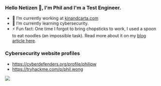 ### Hello Netizen 👋, I'm Phil and I'm a Test Engineer.

- 🔭 I’m currently working at [kinandcarta.com](https://www.kinandcarta.com/)
- 🌱 I’m currently learning cybersecurity.
- ⚡ Fun fact: One time I forgot to bring chopsticks to work, I used a spoon to eat noodles (an impossible task). Read more about it on my [blog article here](https://p2635.github.io/You-got-phished/).

<!--
**p2635/p2635** is a ✨ _special_ ✨ repository because its `README.md` (this file) appears on your GitHub profile.

Here are some ideas to get you started:

- 👯 I’m looking to collaborate on ...
- 🤔 I’m looking for help with ...
- 💬 Ask me about ...
-->

### Cybersecurity website profiles

- https://cyberdefenders.org/profile/philipw
- https://tryhackme.com/p/phil.wong

![](https://komarev.com/ghpvc/?username=p2635&style=for-the-badge)
